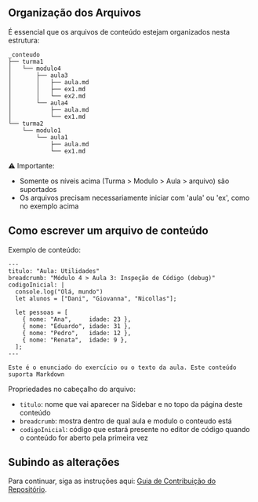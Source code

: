 ## Organização dos Arquivos

É essencial que os arquivos de conteúdo estejam organizados nesta estrutura:

```
_conteudo
├── turma1
│   └── modulo4
│       ├── aula3
│       │   ├── aula.md
│       │   ├── ex1.md
│       │   └── ex2.md
│       └── aula4
│           ├── aula.md
│           └── ex1.md
└── turma2
    └── modulo1
        └── aula1
            ├── aula.md
            └── ex1.md
```

⚠️ Importante:
- Somente os níveis acima (Turma > Modulo > Aula > arquivo) são suportados
- Os arquivos precisam necessariamente iniciar com 'aula' ou 'ex', como no exemplo acima

## Como escrever um arquivo de conteúdo

Exemplo de conteúdo:
```
---
titulo: "Aula: Utilidades"
breadcrumb: "Módulo 4 > Aula 3: Inspeção de Código (debug)"
codigoInicial: |
  console.log("Olá, mundo")
  let alunos = ["Dani", "Giovanna", "Nicollas"];

  let pessoas = [
    { nome: "Ana",     idade: 23 },
    { nome: "Eduardo", idade: 31 },
    { nome: "Pedro",   idade: 12 },
    { nome: "Renata",  idade: 9 },
  ];
---

Este é o enunciado do exercício ou o texto da aula. Este conteúdo suporta Markdown
```

Propriedades no cabeçalho do arquivo:
- `titulo`: nome que vai aparecer na Sidebar e no topo da página deste conteúdo
- `breadcrumb`: mostra dentro de qual aula e modulo o conteudo está
- `codigoInicial`: código que estará presente no editor de código quando o conteúdo for aberto pela primeira vez

## Subindo as alterações

Para continuar, siga as instruções aqui: [Guia de Contribuição do Repositório](./contribui%C3%A7%C3%B5es.md).